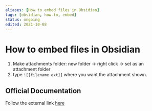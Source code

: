 ```yaml
---
aliases: [How to embed files in Obsidian]
tags: [obsidian, how-to, embed]
status: ongoing
edited: 2021-10-08
---
```


# How to embed files in Obsidian
1. Make attachments folder: new folder -> right click -> set as an attachment folder
2. type `![[filename.ext]]` where you want the attachment shown.

## Official Documentation
Follow the external link [here](https://help.obsidian.md/How+to/Embed+files)
